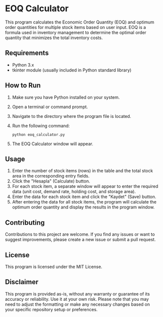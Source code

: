 # EOQ Calculator

This program calculates the Economic Order Quantity (EOQ) and optimum order quantities for multiple stock items based on user input. EOQ is a formula used in inventory management to determine the optimal order quantity that minimizes the total inventory costs.

## Requirements

- Python 3.x
- tkinter module (usually included in Python standard library)

## How to Run

1. Make sure you have Python installed on your system.
2. Open a terminal or command prompt.
3. Navigate to the directory where the program file is located.
4. Run the following command:

   ```shell
   python eoq_calculator.py
5. The EOQ Calculator window will appear.

## Usage
1. Enter the number of stock items (rows) in the table and the total stock area in the corresponding entry fields.
2. Click the "Hesapla" (Calculate) button.
3. For each stock item, a separate window will appear to enter the required data (unit cost, demand rate, holding cost, and storage area).
4. Enter the data for each stock item and click the "Kaydet" (Save) button.
5. After entering the data for all stock items, the program will calculate the optimum order quantity and display the results in the program window.

## Contributing
Contributions to this project are welcome. If you find any issues or want to suggest improvements, please create a new issue or submit a pull request.

## License
This program is licensed under the MIT License.

## Disclaimer
This program is provided as-is, without any warranty or guarantee of its accuracy or reliability. Use it at your own risk. 
Please note that you may need to adjust the formatting or make any necessary changes based on your specific repository setup or preferences.
